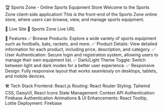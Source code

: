 🏆 Sports Zone - Online Sports Equipment Store
Welcome to the Sports Zone client-side application! This is the front-end of the Sports Zone online store, where users can browse, view, and manage sports equipment.

🚀 Live Site
🔗 Sports Zone Live URL

📌 Features
✅ Browse Products: Explore a wide variety of sports equipment such as footballs, bats, rackets, and more.
✅ Product Details: View detailed information for each product, including price, description, and category.
✅ User Authentication: Secure login and registration system, allowing users to manage their own equipment list.
✅ Dark/Light Theme Toggle: Switch between light and dark modes for a better user experience.
✅ Responsive Design: Fully responsive layout that works seamlessly on desktops, tablets, and mobile devices.

🛠 Tech Stack
Frontend: React.js
Routing: React Router
Styling: Tailwind CSS, DaisyUI, React Icons
State Management: Context API
Authentication: Firebase Authentication
Animations & UI Enhancements: React Tooltip, Lottie
Deployment: Firebase
